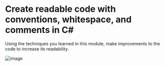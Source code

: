 # Create readable code with conventions, whitespace, and comments in C#

Using the techniques you learned in this module, make improvements to the code to increase its readability.

![image](https://user-images.githubusercontent.com/92801510/143847531-1f98ae62-95eb-45c2-b64f-5a6e0ae6c115.png)

